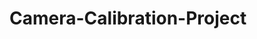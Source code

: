 # Camera-Calibration-Project


&nbsp;&nbsp;&nbsp;&nbsp;&nbsp;&nbsp;


&nbsp;&nbsp;&nbsp;&nbsp;&nbsp;&nbsp;
